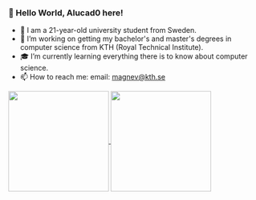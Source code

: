 <!-- Author: Alucad0 -->

<!-- giga chad animated meme:
    you see a bug. 
    I GIGACHAD: It's not a bug, it's an undocumented feature.
-->

### 👋 Hello World, Alucad0 here!

<!-- gör något roligt med att jag kan flera språk: python, golang, rust, asmebly, c, c++, c#, java, ruby, SQL, ASM mm-->
<!-- jag är familjär med flera program: VScode, Github, Windows, Linux (Kubuntu) -->
<!-- jag håller på att bli bättre inom photoshop, afftereffects, premier pro -->

- 🌱 I am a 21-year-old university student from Sweden. 
- 🔭 I’m working on getting my bachelor's and master's degrees in computer science from KTH (Royal Technical Institute).
- 🎓 I’m currently learning everything there is to know about computer science.
- 📫 How to reach me: email: magnev@kth.se

<a href="Github stats">
  <img height=200 align="center" src="https://github-readme-stats.vercel.app/api?username=Alucad0&include_commits=true&theme=transparent&rank_icon=github" />
</a>
<a href="Top langs">
  <img height=200 align="center" src="https://github-readme-stats.vercel.app/api/top-langs?username=Alucad0&layout=compact&langs_count=8&theme=transparent&card_width=320" />
</a>
